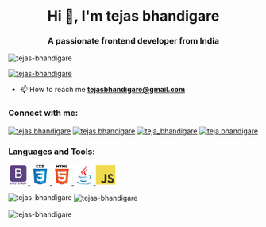 <h1 align="center">Hi 👋, I'm tejas bhandigare</h1>
<h3 align="center">A passionate frontend developer from India</h3>

<p align="left"> <img src="https://komarev.com/ghpvc/?username=tejas-bhandigare&label=Profile%20views&color=0e75b6&style=flat" alt="tejas-bhandigare" /> </p>

<p align="left"> <a href="https://github.com/ryo-ma/github-profile-trophy"><img src="https://github-profile-trophy.vercel.app/?username=tejas-bhandigare" alt="tejas-bhandigare" /></a> </p>

- 📫 How to reach me **tejasbhandigare@gmail.com**

<h3 align="left">Connect with me:</h3>
<p align="left">
<a href="https://linkedin.com/in/tejas bhandigare" target="blank"><img align="center" src="https://raw.githubusercontent.com/rahuldkjain/github-profile-readme-generator/master/src/images/icons/Social/linked-in-alt.svg" alt="tejas bhandigare" height="30" width="40" /></a>
<a href="https://fb.com/tejas bhandigare" target="blank"><img align="center" src="https://raw.githubusercontent.com/rahuldkjain/github-profile-readme-generator/master/src/images/icons/Social/facebook.svg" alt="tejas bhandigare" height="30" width="40" /></a>
<a href="https://instagram.com/teja_bhandigare" target="blank"><img align="center" src="https://raw.githubusercontent.com/rahuldkjain/github-profile-readme-generator/master/src/images/icons/Social/instagram.svg" alt="teja_bhandigare" height="30" width="40" /></a>
<a href="https://www.youtube.com/c/teja bhandigare" target="blank"><img align="center" src="https://raw.githubusercontent.com/rahuldkjain/github-profile-readme-generator/master/src/images/icons/Social/youtube.svg" alt="teja bhandigare" height="30" width="40" /></a>
</p>

<h3 align="left">Languages and Tools:</h3>
<p align="left"> <a href="https://getbootstrap.com" target="_blank"> <img src="https://raw.githubusercontent.com/devicons/devicon/master/icons/bootstrap/bootstrap-plain-wordmark.svg" alt="bootstrap" width="40" height="40"/> </a> <a href="https://www.w3schools.com/css/" target="_blank"> <img src="https://raw.githubusercontent.com/devicons/devicon/master/icons/css3/css3-original-wordmark.svg" alt="css3" width="40" height="40"/> </a> <a href="https://www.w3.org/html/" target="_blank"> <img src="https://raw.githubusercontent.com/devicons/devicon/master/icons/html5/html5-original-wordmark.svg" alt="html5" width="40" height="40"/> </a> <a href="https://www.java.com" target="_blank"> <img src="https://raw.githubusercontent.com/devicons/devicon/master/icons/java/java-original.svg" alt="java" width="40" height="40"/> </a> <a href="https://developer.mozilla.org/en-US/docs/Web/JavaScript" target="_blank"> <img src="https://raw.githubusercontent.com/devicons/devicon/master/icons/javascript/javascript-original.svg" alt="javascript" width="40" height="40"/> </a> </p>

<p><img align="left" src="https://github-readme-stats.vercel.app/api/top-langs?username=tejas-bhandigare&show_icons=true&locale=en&layout=compact" alt="tejas-bhandigare" /></p>

<p>&nbsp;<img align="center" src="https://github-readme-stats.vercel.app/api?username=tejas-bhandigare&show_icons=true&locale=en" alt="tejas-bhandigare" /></p>

<p><img align="center" src="https://github-readme-streak-stats.herokuapp.com/?user=tejas-bhandigare&" alt="tejas-bhandigare" /></p>
